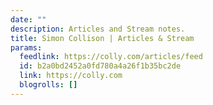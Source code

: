 ```yaml
---
date: ""
description: Articles and Stream notes.
title: Simon Collison | Articles & Stream
params:
  feedlink: https://colly.com/articles/feed
  id: b2a0bd2452a0fd780a4a26f1b35bc2de
  link: https://colly.com
  blogrolls: []
---
```

